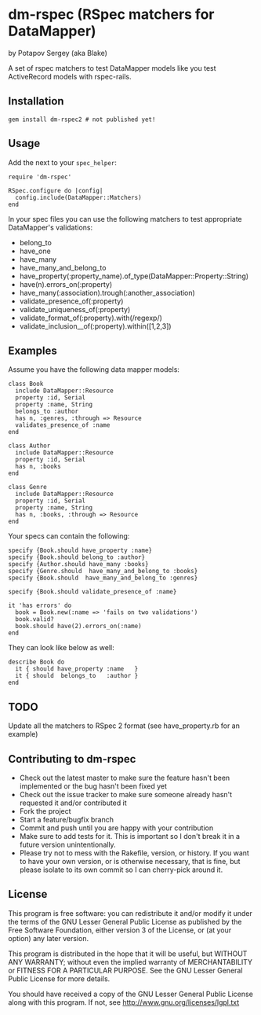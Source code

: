 # dm-rspec (RSpec matchers for DataMapper)
by Potapov Sergey (aka Blake)

A set of rspec matchers to test DataMapper models like you test ActiveRecord models with rspec-rails.


## Installation

    gem install dm-rspec2 # not published yet!


## Usage
    
Add the next to your `spec_helper`:

    require 'dm-rspec'
    
    RSpec.configure do |config|
      config.include(DataMapper::Matchers)
    end

In your spec files you can use the following matchers to test appropriate DataMapper's validations:

* belong\_to
* have\_one
* have\_many
* have\_many\_and\_belong\_to
* have\_property(:property_name).of_type(DataMapper::Property::String)
* have(n).errors\_on(:property)
* have\_many(:association).trough(:another\_association)
* validate\_presence\_of(:property)
* validate\_uniqueness\_of(:property)
* validate\_format\_of(:property).with(/regexp/)
* validate\_inclusion_\_of(:property).within([1,2,3])


## Examples

Assume you have the following data mapper models:

    class Book
      include DataMapper::Resource
      property :id, Serial
      property :name, String
      belongs_to :author
      has n, :genres, :through => Resource
      validates_presence_of :name
    end

    class Author
      include DataMapper::Resource
      property :id, Serial
      has n, :books
    end

    class Genre
      include DataMapper::Resource
      property :id, Serial
      property :name, String
      has n, :books, :through => Resource
    end

Your specs can contain the following:

    specify {Book.should have_property :name}
    specify {Book.should belong_to :author}
    specify {Author.should have_many :books}
    specify {Genre.should  have_many_and_belong_to :books}
    specify {Book.should  have_many_and_belong_to :genres}

    specify {Book.should validate_presence_of :name}

    it 'has errors' do
      book = Book.new(:name => 'fails on two validations')
      book.valid?
      book.should have(2).errors_on(:name)
    end

They can look like below as well:

    describe Book do
      it { should have_property :name   }
      it { should  belongs_to   :author }
    end




## TODO

Update all the matchers to RSpec 2 format (see have_property.rb for an example)


## Contributing to dm-rspec
 
* Check out the latest master to make sure the feature hasn't been implemented or the bug hasn't been fixed yet
* Check out the issue tracker to make sure someone already hasn't requested it and/or contributed it
* Fork the project
* Start a feature/bugfix branch
* Commit and push until you are happy with your contribution
* Make sure to add tests for it. This is important so I don't break it in a future version unintentionally.
* Please try not to mess with the Rakefile, version, or history. If you want to have your own version, or is otherwise necessary, that is fine, but please isolate to its own commit so I can cherry-pick around it.


## License

This program is free software: you can redistribute it and/or modify
it under the terms of the GNU Lesser General Public License as published by
the Free Software Foundation, either version 3 of the License, or
(at your option) any later version.

This program is distributed in the hope that it will be useful,
but WITHOUT ANY WARRANTY; without even the implied warranty of
MERCHANTABILITY or FITNESS FOR A PARTICULAR PURPOSE.  See the
GNU Lesser General Public License for more details.

You should have received a copy of the GNU Lesser General Public License
along with this program.  If not, see <http://www.gnu.org/licenses/lgpl.txt>
